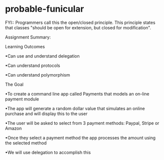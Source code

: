 # probable-funicular

FYI:: Programmers call this the open/closed principle. This principle states that classes "should be open for extension, but closed for modification".

Assignment Summary:

Learning Outcomes

•Can use and understand delegation

•Can understand protocols

•Can understand polymorphism

The Goal

•To create a command line app called Payments that models an on-line payment module

•The app will generate a random dollar value that simulates an online purchase and will display this to the user

•The user will be asked to select from 3 payment methods: Paypal, Stripe or Amazon

•Once they select a payment method the app processes the amount using the selected method

•We will use delegation to accomplish this

